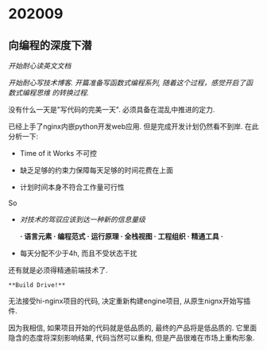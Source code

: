 # 202009

## 向编程的深度下潜

*开始耐心读英文文档*

*开始耐心写技术博客. 开篇准备写函数式编程系列, 随着这个过程，感觉开启了函数式编程思维
的转换过程.*

没有什么一天是"写代码的完美一天". 必须具备在混乱中推进的定力.

已经上手了nginx内嵌python开发web应用. 但是完成开发计划仍然看不到岸. 在此分析一下:

* Time of it Works 不可控 

* 缺乏足够的约束力保障每天足够的时间花费在上面

* 计划时间本身不符合工作量可行性

So

* *对技术的驾驭应该到达一种新的信息量级*
    
  **· 语言元素 · 编程范式 · 运行原理 · 全栈视图 · 工程组织 · 精通工具 ·**

* 每天分配不少于4h, 而且不受状态干扰

还有就是必须得精通前端技术了.

    **Build Drive!**

无法接受hi-nginx项目的代码, 决定重新构建engine项目, 从原生nignx开始写插件.

因为我相信, 如果项目开始的代码就是低品质的, 最终的产品将是低品质的. 它里面隐含的态度将深刻影响结果, 
代码当然可以重构, 但是产品很难在市场上重构形象.
